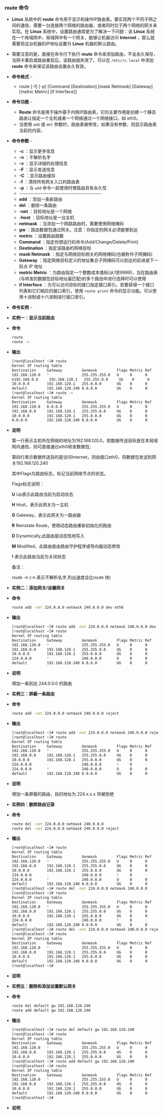 ### route 命令

- **Linux** 系统中的 **route** 命令用于显示和操作IP路由表。要实现两个不同子网之间的通信，需要一台连接两个网络的路由器，或者同时位于两个网络的网关来实现。在 **Linux** 系统中，设置路由通常是为了解决一下问题：该 **Linux** 系统在一个局域网中，局域网中有一个网关，能够让机器访问 **Internet** ，那么就需要将这台机器的IP地址设置为 **Linux** 机器的默认路由。

- 需要注意的是，直接在命令行下执行 **route** 命令来添加路由，不会永久保存，当网卡重启或路由重启后，该路由就失效了。可以在 `/etc/rc.local` 中添加 **route** 命令来保证该路由设置永久有效。

- **命令格式** - 

  - route [-f] [-p] [Command [Destination] [mask Netmask] [Gateway] [metric Metric] [if Interface]]

- **命令功能** - 

  - **Route** 命令是用于操作基于内核IP路由表，它的主要作用是创建一个静态路由让指定一个主机或者一个网络通过一个网络接口，如 eth0。
  - 当使用 `add` 或 `del` 参数时，路由表被修改，如果没有参数，则显示路由表当前的内容。

- **命令参数** - 

  - **-c** ：显示更多信息
  - **-n** ：不解析名字
  - **-v** ：显示详细的处理信息
  - **-F** ：显示发送信息
  - **-C** ：显示路由缓存
  - **-f** ：清除所有网关入口的路由表
  - **-p** ：与 `add` 命令一起使用时使路由具有永久性
  - \------------------------------------------
  - **add** ：添加一条新路由
  - **del** ：删除一条路由
  - **-net** ：目标地址是一个网络
  - **-host** ：目标地址是一台主机
  - **netmask** ：当添加一个网路路由时，需要使用网络掩码
  - **gw** ：路由数据包通过网关。注意：你指定的网关必须能够到达
  - **metric** ：设置路由跳数
  - **Command** ：指定你想运行的命令(Add/Change/Delete/Print)
  - **Destination** ：指定该路由的网络目标
  - **mask Netmask** ：指定与网络目标相关的网络掩码(也被称作子网掩码)
  - **Gateway** ：指定网络目标定义的地址集合子网掩码可以到达的前进或下一跃点 IP 地址
  - **metric Metric** ：为路由指定一个整数成本值标(从1至9999)，当在路由表(与转发的数据包目标地址最匹配)的多个路由中进行选择时可以使用
  - **if Interface** ：为可以访问目标的接口指定接口索引。若要获得一个接口列表和它们相应的接口索引，使用 `route print` 命令的显示功能。可以使用十进制或十六进制进行接口索引。

- **命令实例** - 

- **实例一：显示当前路由**

- **命令**

  ```bash
  route
  route -n
  ```

- **输出**

  ```bash
  [root@localhost ~]# route
  Kernel IP routing table
  Destination     Gateway         Genmask         Flags Metric Ref    Use Iface
  192.168.120.0   *               255.255.255.0   U     0      0        0 eth0
  e192.168.0.0     192.168.120.1   255.255.0.0     UG    0      0        0 eth0
  10.0.0.0        192.168.120.1   255.0.0.0       UG    0      0        0 eth0
  default         192.168.120.240 0.0.0.0         UG    0      0        0 eth0
  [root@localhost ~]# route -n
  Kernel IP routing table
  Destination     Gateway         Genmask         Flags Metric Ref    Use Iface
  192.168.120.0   0.0.0.0         255.255.255.0   U     0      0        0 eth0
  192.168.0.0     192.168.120.1   255.255.0.0     UG    0      0        0 eth0
  10.0.0.0        192.168.120.1   255.0.0.0       UG    0      0        0 eth0
  0.0.0.0         192.168.120.240 0.0.0.0         UG    0      0        0 eth0
  ```

- **说明**

  第一行表示主机所在网络的地址为192.168.120.0，若数据传送目标是在本局域网内通信，则可直接通过eth0转发数据包;

  第四行表示数据传送目的是访问Internet，则由接口eth0，将数据包发送到网关192.168.120.240

  其中Flags为路由标志，标记当前网络节点的状态。

  Flags标志说明：

  **U** Up表示此路由当前为启动状态

  **H** Host，表示此网关为一主机

  **G** Gateway，表示此网关为一路由器

  **R** Reinstate Route，使用动态路由重新初始化的路由

  **D** Dynamically,此路由是动态性地写入

  **M** Modified，此路由是由路由守护程序或导向器动态修改

  **!** 表示此路由当前为关闭状态

  备注：

  route -n (-n 表示不解析名字,列出速度会比route 快)

- **实例二：添加网关/设置网关**

- **命令**

  ```bash
  route add -net 224.0.0.0 netmask 240.0.0.0 dev eth0
  ```

- **输出**

  ```bash
  [root@localhost ~]# route add -net 224.0.0.0 netmask 240.0.0.0 dev eth0
  [root@localhost ~]# route
  Kernel IP routing table
  Destination     Gateway         Genmask         Flags Metric Ref    Use Iface
  192.168.120.0   *               255.255.255.0   U     0      0        0 eth0
  192.168.0.0     192.168.120.1   255.255.0.0     UG    0      0        0 eth0
  10.0.0.0        192.168.120.1   255.0.0.0       UG    0      0        0 eth0
  224.0.0.0       *               240.0.0.0       U     0      0        0 eth0
  default         192.168.120.240 0.0.0.0         UG    0      0        0 eth0
  ```

- **说明**

  增加一条到达 244.0.0.0 的路由

- **实例三：屏蔽一条路由**

- **命令**

  ```bash
  route add -net 224.0.0.0 netmask 240.0.0.0 reject
  ```

- **输出**

  ```bash
  [root@localhost ~]# route add -net 224.0.0.0 netmask 240.0.0.0 reject
  [root@localhost ~]# route
  Kernel IP routing table
  Destination     Gateway         Genmask         Flags Metric Ref    Use Iface
  192.168.120.0   *               255.255.255.0   U     0      0        0 eth0
  192.168.0.0     192.168.120.1   255.255.0.0     UG    0      0        0 eth0
  10.0.0.0        192.168.120.1   255.0.0.0       UG    0      0        0 eth0
  224.0.0.0       -               240.0.0.0       !     0      -        0 -
  224.0.0.0       *               240.0.0.0       U     0      0        0 eth0
  default         192.168.120.240 0.0.0.0         UG    0      0        0 eth0
  ```

- **说明**

  增加一条屏蔽的路由，目的地址为 224.x.x.x 将被拒绝

- **实例四：删除路由记录**

- **命令**

  ```bash
  route del -net 224.0.0.0 netmask 240.0.0.0
  route del -net 224.0.0.0 netmask 240.0.0.0 reject
  ```

- **输出**

  ```bash
  [root@localhost ~]# route
  Kernel IP routing table
  Destination     Gateway         Genmask         Flags Metric Ref    Use Iface
  192.168.120.0   *               255.255.255.0   U     0      0        0 eth0
  192.168.0.0     192.168.120.1   255.255.0.0     UG    0      0        0 eth0
  10.0.0.0        192.168.120.1   255.0.0.0       UG    0      0        0 eth0
  224.0.0.0       -               240.0.0.0       !     0      -        0 -
  224.0.0.0       *               240.0.0.0       U     0      0        0 eth0
  default         192.168.120.240 0.0.0.0         UG    0      0        0 eth0
  [root@localhost ~]# route del -net 224.0.0.0 netmask 240.0.0.0
  [root@localhost ~]# route
  Kernel IP routing table
  Destination     Gateway         Genmask         Flags Metric Ref    Use Iface
  192.168.120.0   *               255.255.255.0   U     0      0        0 eth0
  192.168.0.0     192.168.120.1   255.255.0.0     UG    0      0        0 eth0
  10.0.0.0        192.168.120.1   255.0.0.0       UG    0      0        0 eth0
  224.0.0.0       -               240.0.0.0       !     0      -        0 -
  default         192.168.120.240 0.0.0.0         UG    0      0        0 eth0
  [root@localhost ~]# route del -net 224.0.0.0 netmask 240.0.0.0 reject
  [root@localhost ~]# route
  Kernel IP routing table
  Destination     Gateway         Genmask         Flags Metric Ref    Use Iface
  192.168.120.0   *               255.255.255.0   U     0      0        0 eth0
  192.168.0.0     192.168.120.1   255.255.0.0     UG    0      0        0 eth0
  10.0.0.0        192.168.120.1   255.0.0.0       UG    0      0        0 eth0
  default         192.168.120.240 0.0.0.0         UG    0      0        0 eth0
  [root@localhost ~]#
  ```

- **说明**

- **实例五：删除和添加设置默认网关**

- **命令**

  ```bash
  route del default gw 192.168.120.240
  route add default gw 192.168.120.240
  ```

- **输出**

  ```bash
  [root@localhost ~]# route del default gw 192.168.120.240
  [root@localhost ~]# route
  Kernel IP routing table
  Destination     Gateway         Genmask         Flags Metric Ref    Use Iface
  192.168.120.0   *               255.255.255.0   U     0      0        0 eth0
  192.168.0.0     192.168.120.1   255.255.0.0     UG    0      0        0 eth0
  10.0.0.0        192.168.120.1   255.0.0.0       UG    0      0        0 eth0
  [root@localhost ~]# route add default gw 192.168.120.240
  [root@localhost ~]# route
  Kernel IP routing table
  Destination     Gateway         Genmask         Flags Metric Ref    Use Iface
  192.168.120.0   *               255.255.255.0   U     0      0        0 eth0
  192.168.0.0     192.168.120.1   255.255.0.0     UG    0      0        0 eth0
  10.0.0.0        192.168.120.1   255.0.0.0       UG    0      0        0 eth0
  default         192.168.120.240 0.0.0.0         UG    0      0        0 eth0
  [root@localhost ~]#
  ```

- **说明**